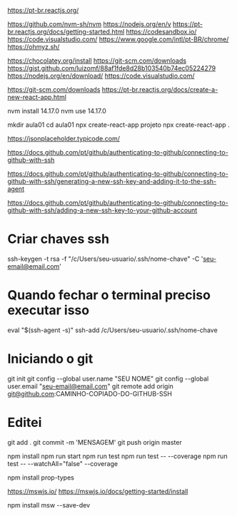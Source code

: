 https://pt-br.reactjs.org/

https://github.com/nvm-sh/nvm
https://nodejs.org/en/v
https://pt-br.reactjs.org/docs/getting-started.html
https://codesandbox.io/
https://code.visualstudio.com/
https://www.google.com/intl/pt-BR/chrome/
https://ohmyz.sh/

https://chocolatey.org/install
https://git-scm.com/downloads
https://gist.github.com/luizomf/88af1fde8d28b103540b74ec05224279
https://nodejs.org/en/download/
https://code.visualstudio.com/

https://git-scm.com/downloads
https://pt-br.reactjs.org/docs/create-a-new-react-app.html

nvm install 14.17.0
nvm use 14.17.0

mkdir aula01
cd aula01
npx create-react-app projeto
npx create-react-app .


https://jsonplaceholder.typicode.com/

https://docs.github.com/pt/github/authenticating-to-github/connecting-to-github-with-ssh

https://docs.github.com/pt/github/authenticating-to-github/connecting-to-github-with-ssh/generating-a-new-ssh-key-and-adding-it-to-the-ssh-agent

https://docs.github.com/pt/github/authenticating-to-github/connecting-to-github-with-ssh/adding-a-new-ssh-key-to-your-github-account

# Criar chaves ssh
ssh-keygen -t rsa -f "/c/Users/seu-usuario/.ssh/nome-chave" -C 'seu-email@email.com'

# Quando fechar o terminal preciso executar isso
eval "$(ssh-agent -s)"
ssh-add /c/Users/seu-usuario/.ssh/nome-chave

# Iniciando o git
git init
git config --global user.name "SEU NOME"
git config --global user.email "seu-email@email.com"
git remote add origin git@github.com:CAMINHO-COPIADO-DO-GITHUB-SSH

# Editei
git add .
git commit -m 'MENSAGEM'
git push origin master


npm install
npm run start
npm run test
npm run test -- --coverage
npm run test -- --watchAll="false" --coverage

npm install prop-types

https://mswjs.io/
https://mswjs.io/docs/getting-started/install

npm install msw --save-dev
